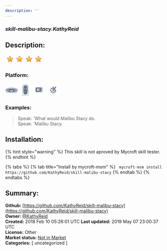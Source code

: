 ```yaml
---
description: ''
---
```


### _skill-malibu-stacy.KathyReid_  
## Description:  
  
  
![](../.gitbook/assets/star.png)![](../.gitbook/assets/star.png)![](../.gitbook/assets/star.png)![](../.gitbook/assets/star.png)  
  
### Platform:  
 ![Mark I](../.gitbook/assets/mark-1-icon.png)  ![Mark II](../.gitbook/assets/mark-2-icon.png)  ![Picroft](../.gitbook/assets/picroft-icon.png)  ![plasmoid](../.gitbook/assets/kde.png)   
### Examples:  
> Speak: 'What would Malibu Stacy do.  
> Speak: 'Malibu Stacy.  
  
## Installation:  
{% hint style="warning" %}
This skill is not aproved by Mycroft skill tester.
{% endhint %}
    
{% tabs %}
{% tab title="Install by mycroft-msm" %}
``` mycroft-msm install https://github.com/KathyReid/skill-malibu-stacy```
{% endtab %}
  {% endtabs %}
    
## Summary:  
**Github:** [https://github.com/KathyReid/skill-malibu-stacy](https://github.com/KathyReid/skill-malibu-stacy)  
**Owner:** [@KathyReid](https://github.com/KathyReid)  
**Created:** 2018 Feb 10 05:26:01 UTC  **Last updated:** 2019 May 07 23:00:37 UTC  
**License:** Other  
**Market status:** [Not in Market](https://market.mycroft.ai/skill/)  
**Categories:** [ uncategorized ]   
